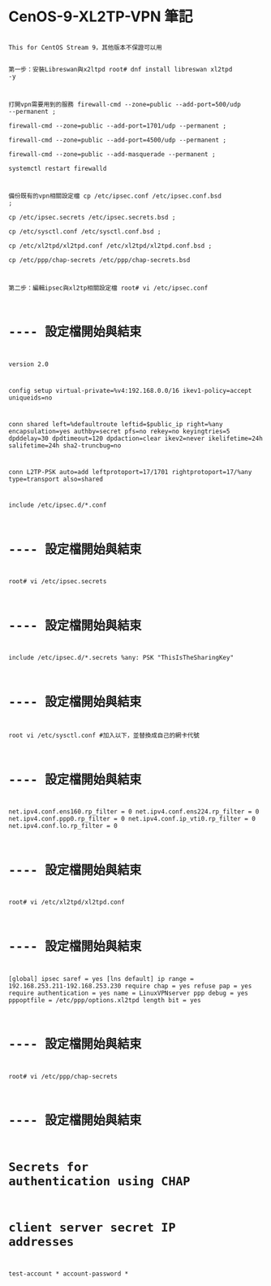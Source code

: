 # CenOS-9-XL2TP-VPN 筆記
<code>
This for CentOS Stream 9，其他版本不保證可以用

  第一步：安裝Libreswan與x2ltpd
root# dnf install libreswan xl2tpd -y

  打開vpn需要用到的服務
firewall-cmd --zone=public --add-port=500/udp --permanent ;\
firewall-cmd --zone=public --add-port=1701/udp --permanent ;\
firewall-cmd --zone=public --add-port=4500/udp --permanent ;\
firewall-cmd --zone=public --add-masquerade --permanent ;\
systemctl restart firewalld

  備份既有的vpn相關設定檔
cp /etc/ipsec.conf /etc/ipsec.conf.bsd ;\
cp /etc/ipsec.secrets /etc/ipsec.secrets.bsd ;\
cp /etc/sysctl.conf /etc/sysctl.conf.bsd ;\
cp /etc/xl2tpd/xl2tpd.conf /etc/xl2tpd/xl2tpd.conf.bsd ;\
cp /etc/ppp/chap-secrets /etc/ppp/chap-secrets.bsd


  第二步：編輯ipsec與xl2tp相關設定檔
root# vi /etc/ipsec.conf
  # ---- 設定檔開始與結束
version 2.0

config setup
  virtual-private=%v4:192.168.0.0/16
  ikev1-policy=accept
  uniqueids=no

conn shared
  left=%defaultroute
  leftid=$public_ip
  right=%any
  encapsulation=yes
  authby=secret
  pfs=no
  rekey=no
  keyingtries=5
  dpddelay=30
  dpdtimeout=120
  dpdaction=clear
  ikev2=never
  ikelifetime=24h
  salifetime=24h
  sha2-truncbug=no

conn L2TP-PSK
  auto=add
  leftprotoport=17/1701
  rightprotoport=17/%any
  type=transport
  also=shared

include /etc/ipsec.d/*.conf
  # ---- 設定檔開始與結束
  
  root# vi /etc/ipsec.secrets
  # ---- 設定檔開始與結束
include /etc/ipsec.d/*.secrets
%any: PSK "ThisIsTheSharingKey"
  # ---- 設定檔開始與結束

  
  root vi /etc/sysctl.conf #加入以下，並替換成自己的網卡代號
  # ---- 設定檔開始與結束
net.ipv4.conf.ens160.rp_filter = 0
net.ipv4.conf.ens224.rp_filter = 0
net.ipv4.conf.ppp0.rp_filter = 0
net.ipv4.conf.ip_vti0.rp_filter = 0
net.ipv4.conf.lo.rp_filter = 0
  # ---- 設定檔開始與結束
  
  root# vi /etc/xl2tpd/xl2tpd.conf
  # ---- 設定檔開始與結束
[global]
ipsec saref = yes
[lns default]
ip range = 192.168.253.211-192.168.253.230
require chap = yes
refuse pap = yes
require authentication = yes
name = LinuxVPNserver
ppp debug = yes
pppoptfile = /etc/ppp/options.xl2tpd
length bit = yes
  # ---- 設定檔開始與結束
  root# vi /etc/ppp/chap-secrets
  # ---- 設定檔開始與結束
# Secrets for authentication using CHAP
# client        server  secret                  IP addresses
test-account    *       account-password        *
  
</code>
